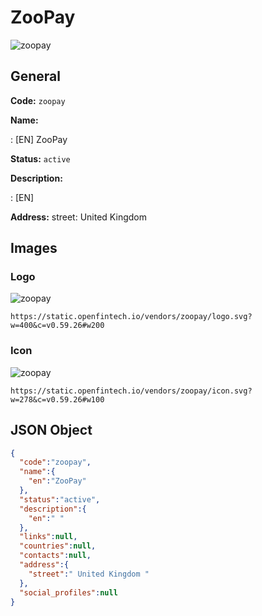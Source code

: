 
# ZooPay 
![zoopay](https://static.openfintech.io/vendors/zoopay/logo.svg?w=400&c=v0.59.26#w200)  

## General 
 
**Code:** `zoopay` 
 
**Name:** 
 
:	[EN] ZooPay 
 
**Status:** `active` 
 
**Description:** 
 
: [EN]   
 
**Address:** 
street:  United Kingdom  

## Images 

### Logo 
 
![zoopay](https://static.openfintech.io/vendors/zoopay/logo.svg?w=400&c=v0.59.26#w200)  

```
https://static.openfintech.io/vendors/zoopay/logo.svg?w=400&c=v0.59.26#w200
```  

### Icon 
 
![zoopay](https://static.openfintech.io/vendors/zoopay/icon.svg?w=278&c=v0.59.26#w100)  

```
https://static.openfintech.io/vendors/zoopay/icon.svg?w=278&c=v0.59.26#w100
```  

## JSON Object 

```json
{
  "code":"zoopay",
  "name":{
    "en":"ZooPay"
  },
  "status":"active",
  "description":{
    "en":" "
  },
  "links":null,
  "countries":null,
  "contacts":null,
  "address":{
    "street":" United Kingdom "
  },
  "social_profiles":null
}
```  
